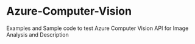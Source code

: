 # Azure-Computer-Vision
Examples and Sample code to test Azure Computer Vision API for Image Analysis and Description

